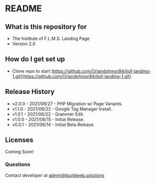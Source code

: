 # README #

## What is this repository for ##

* The Institute of F.L.M.S. Landing Page
* Version 2.0

## How do I get set up ##

* Clone repo to start [https://github.com/Orlandohmor84/tiof-landing-1.git](https://github.com/Orlandohmor84/tiof-landing-1.git)

## Release History ##

* v2.0.0 - 2021/06/27 - PHP Migration w/ Page Variants.
* v1.1.0 - 2021/06/22 - Google Tag Manager Install.
* v1.0.1 - 2021/06/22 - Grammer Edit.
* v1.0.0 - 2021/06/15 - Initial Release.
* v0.0.1 - 2021/06/14 - Initial Beta Release.

## Licenses ##

Coming Soon!

### Questions ###

Contact developer at admin@ibuildweb.solutions